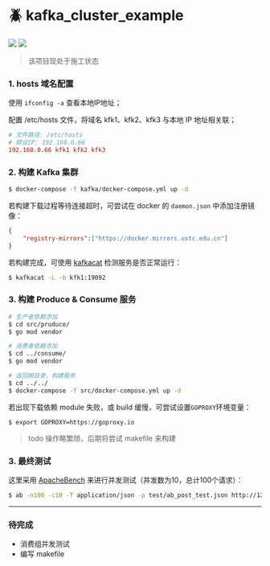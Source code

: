 # :beetle: kafka_cluster_example

<p align="left">
  <img src="https://img.shields.io/badge/Go%20version-1.11-brightgreen.svg" />
  <img src="https://img.shields.io/badge/License-MIT-blue.svg" />
</p>

> 该项目现处于施工状态

### 1. hosts 域名配置
使用 `ifconfig -a` 查看本地IP地址；

配置 /etc/hosts 文件，将域名 kfk1、kfk2、kfk3 与本地 IP 地址相关联；

``` ini
# 文件路径: /etc/hosts
# 假设IP: 192.168.0.66
192.168.0.66 kfk1 kfk2 kfk3
```

### 2. 构建 Kafka 集群
``` bash
$ docker-compose -f kafka/docker-compose.yml up -d
```

若构建下载过程等待连接超时，可尝试在 docker 的 `daemon.json` 中添加注册镜像：
``` json
{
    "registry-mirrors":["https://docker.mirrors.ustc.edu.cn"]
}
```

若构建完成，可使用 [kafkacat](https://github.com/edenhill/kafkacat) 检测服务是否正常运行：
``` bash
$ kafkacat -L -b kfk1:19092
```

### 3. 构建 Produce & Consume 服务

``` bash
# 生产者依赖添加
$ cd src/pruduce/
$ go mod vendor

# 消费者依赖添加
$ cd ../consume/
$ go mod vendor

# 返回根目录，构建服务
$ cd ../../
$ docker-compose -f src/docker-compose.yml up -d
```

若出现下载依赖 module 失败，或 build 缓慢，可尝试设置`GOPROXY`环境变量：
``` shell
$ export GOPROXY=https://goproxy.io
```

> todo 操作略繁琐，后期将尝试 makefile 来构建

### 3. 最终测试

这里采用 [ApacheBench](https://httpd.apache.org/docs/2.4/programs/ab.html) 来进行并发测试（并发数为10，总计100个请求）：
``` bash
$ ab -n100 -c10 -T application/json -p test/ab_post_test.json http://127.0.0.1:9000/api/v1/data
```

---

### 待完成

* 消费组并发测试
* 编写 makefile
